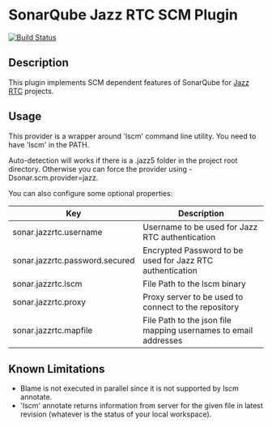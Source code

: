 SonarQube Jazz RTC SCM Plugin
=============================
[![Build Status](https://travis-ci.org/SonarQubeCommunity/sonar-scm-jazzrtc.svg)](https://travis-ci.org/SonarQubeCommunity/sonar-scm-jazzrtc)

## Description
This plugin implements SCM dependent features of SonarQube for [Jazz RTC](https://jazz.net/library/LearnItem.jsp?href=content/docs/rtc1.0-capabilities/scm.html) projects.

## Usage
This provider is a wrapper around 'lscm' command line utility. You need to have 'lscm' in the PATH.

Auto-detection will works if there is a .jazz5 folder in the project root directory. Otherwise you can force the provider using -Dsonar.scm.provider=jazz.

You can also configure some optional properties:

| Key | Description |
| --- | ----------- |
| sonar.jazzrtc.username | Username to be used for Jazz RTC authentication |
| sonar.jazzrtc.password.secured | Encrypted Password to be used for Jazz RTC authentication |
| sonar.jazzrtc.lscm | File Path to the lscm binary |
| sonar.jazzrtc.proxy | Proxy server to be used to connect to the repository |
| sonar.jazzrtc.mapfile | File Path to the json file mapping usernames to email addresses |

## Known Limitations
* Blame is not executed in parallel since it is not supported by lscm annotate.
* 'lscm' annotate returns information from server for the given file in latest revision (whatever is the status of your local workspace).
